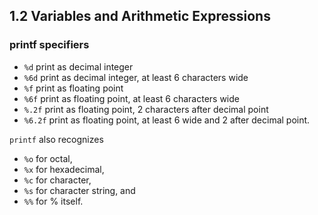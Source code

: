 ## 1.2 Variables and Arithmetic Expressions 
### printf specifiers

- `%d` print as decimal integer 
- `%6d` print as decimal integer, at least 6 characters wide 
- `%f` print as floating point 
- `%6f` print as floating point, at least 6 characters wide 
- `%.2f` print as floating point, 2 characters after decimal point 
- `%6.2f` print as floating point, at least 6 wide and 2 after decimal point.

`printf` also recognizes
- `%o` for octal,
- `%x` for hexadecimal,
- `%c` for character,
- `%s` for character string, and
- `%%` for % itself.
